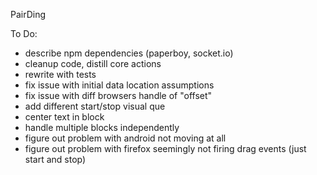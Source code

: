 PairDing

To Do:
* describe npm dependencies (paperboy, socket.io)
* cleanup code, distill core actions
* rewrite with tests
* fix issue with initial data location assumptions 
* fix issue with diff browsers handle of "offset"
* add different start/stop visual que
* center text in block
* handle multiple blocks independently
* figure out problem with android not moving at all
* figure out problem with firefox seemingly not firing drag events (just start and stop)
